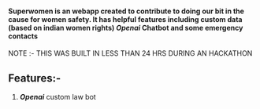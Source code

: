 #### Superwomen is an webapp created to contribute to doing our bit in the cause for women safety. It has helpful features including custom data (based on indian women rights) ***Openai*** Chatbot and some emergency contacts 
NOTE :- THIS WAS BUILT IN LESS THAN 24 HRS DURING AN HACKATHON
## Features:-
1. ***Openai*** custom law bot
[](public/pink%20bg.jpg)
